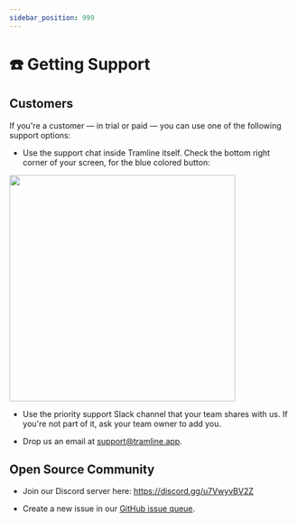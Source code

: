 ```yaml
---
sidebar_position: 999
---
```


# ☎️ Getting Support

## Customers

If you're a customer — in trial or paid — you can use one of the following support options:

- Use the support chat inside Tramline itself. Check the bottom right corner of your screen, for the blue colored button:

<img src="/img/intercom-support-location.png" width="400"/>

- Use the priority support Slack channel that your team shares with us. If you're not part of it, ask your team owner to add you.

- Drop us an email at support@tramline.app.

## Open Source Community

- Join our Discord server here: https://discord.gg/u7VwyvBV2Z

- Create a new issue in our [GitHub issue queue](https://github.com/tramlinehq/tramline/issues).
